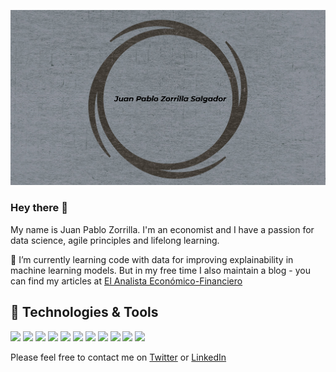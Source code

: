 ![Header](https://github.com/jpzorrilla/jpzorrilla/blob/main/Grey_B.png "Header")

### Hey there 👋

My name is Juan Pablo Zorrilla. I'm an economist and I have a passion for data science, agile principles and lifelong learning.

🌱 I’m currently learning code with data for improving explainability in machine learning models. But in my free time I also maintain a blog - you can find my articles at [El Analista Económico-Financiero](https://elanalistaeconomicofinanciero.blogspot.com/)

## 🔧 Technologies & Tools

![](https://img.shields.io/badge/Editor-VSCode-informational?style=flat&logo=visual-studio-code&logoColor=white&color=blue)
![](https://img.shields.io/badge/Language-SQL-informational?style=flat&logo=SQL&logoColor=white&color=blue)
![](https://img.shields.io/badge/Code-Python-informational?style=flat&amp;logo=Python&amp;logoColor=white&amp;color=blue)
![](https://img.shields.io/badge/Code-R-informational?style=flat&amp;logo=R&amp;logoColor=white&amp;color=blue)
![](https://img.shields.io/badge/Tool-mysql-informational?style=flat&amp;logo=mysql&amp;logoColor=white&amp;color=blue)
![](https://img.shields.io/badge/Tool-Scikit--learn-informational?style=flat&logo=Scikit--learn&logoColor=white&color=blue)
![](https://img.shields.io/badge/Tool-XGBoost-informational?style=flat&logo=XGBoost&logoColor=white&color=blue)
![](https://img.shields.io/badge/Tool-Apache%20Spark-informational?style=flat&logo=Apache%20Spark&logoColor=white&color=blue)
![](https://img.shields.io/badge/Tool-PyTorch-informational?style=flat&logo=PyTorch&logoColor=white&color=blue)
![](https://img.shields.io/badge/Tool-TensorFlow-informational?style=flat&logo=TensorFlow&logoColor=white&color=blue)
![](https://img.shields.io/badge/Tool-Tableau-informational?style=flat&logo=Tableau&logoColor=white&color=blue)

Please feel free to contact me on [Twitter](https://twitter.com/jp_economics) or [LinkedIn](https://www.linkedin.com/in/juan-pablo-zorrilla-salgador-7806784b/)
